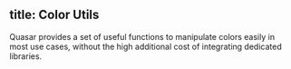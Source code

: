 title: Color Utils
---

Quasar provides a set of useful functions to manipulate colors easily in most use cases, without the high additional cost of integrating dedicated libraries.


